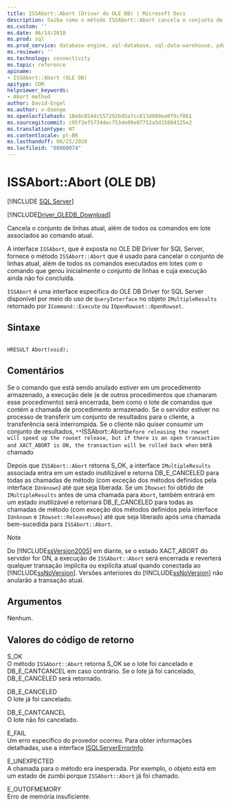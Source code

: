 ```yaml
---
title: ISSAbort::Abort (Driver do OLE DB) | Microsoft Docs
description: Saiba como o método ISSAbort::Abort cancela o conjunto de linhas atual e todos os comandos em lote associados ao comando atual no Driver do OLE DB para SQL Server.
ms.custom: ''
ms.date: 06/14/2018
ms.prod: sql
ms.prod_service: database-engine, sql-database, sql-data-warehouse, pdw
ms.reviewer: ''
ms.technology: connectivity
ms.topic: reference
apiname:
- ISSAbort::Abort (OLE DB)
apitype: COM
helpviewer_keywords:
- Abort method
author: David-Engel
ms.author: v-daenge
ms.openlocfilehash: 18e8c8544c557292bd5a7cc813d809ea0f9cf061
ms.sourcegitcommit: c95f3ef5734dec753de09e07752a5d15884125e2
ms.translationtype: HT
ms.contentlocale: pt-BR
ms.lasthandoff: 08/25/2020
ms.locfileid: "88860074"
---
```

# <a name="issabortabort-ole-db"></a>ISSAbort::Abort (OLE DB)
[!INCLUDE [SQL Server](../../../includes/applies-to-version/sql-asdb-asdbmi-asa-pdw.md)]

[!INCLUDE[Driver_OLEDB_Download](../../../includes/driver_oledb_download.md)]

  Cancela o conjunto de linhas atual, além de todos os comandos em lote associados ao comando atual.  
  
A interface `ISSAbort`, que é exposta no OLE DB Driver for SQL Server, fornece o método `ISSAbort::Abort` que é usado para cancelar o conjunto de linhas atual, além de todos os comandos executados em lotes com o comando que gerou inicialmente o conjunto de linhas e cuja execução ainda não foi concluída.  
  
 `ISSAbort` é uma interface específica do OLE DB Driver for SQL Server disponível por meio do uso de `QueryInterface` no objeto `IMultipleResults` retornado por `ICommand::Execute` ou `IOpenRowset::OpenRowset`.  
  
## <a name="syntax"></a>Sintaxe  
  
```  
  
HRESULT Abort(void);  
```  
  
## <a name="remarks"></a>Comentários  
 Se o comando que está sendo anulado estiver em um procedimento armazenado, a execução dele (e de outros procedimentos que chamaram esse procedimento) será encerrada, bem como o lote de comandos que contém a chamada de procedimento armazenado. Se o servidor estiver no processo de transferir um conjunto de resultados para o cliente, a transferência será interrompida. Se o cliente não quiser consumir um conjunto de resultados, `**`ISSAbort::Abort` before releasing the rowset will speed up the rowset release, but if there is an open transaction and XACT_ABORT is ON, the transaction will be rolled back when ` será chamado  
  
 Depois que `ISSAbort::Abort` retorna S_OK, a interface `IMultipleResults` associada entra em um estado inutilizável e retorna DB_E_CANCELED para todas as chamadas de método (com exceção dos métodos definidos pela interface `IUnknown`) até que seja liberada. Se um `IRowset` foi obtido de `IMultipleResults` antes de uma chamada para `Abort`, também entrará em um estado inutilizável e retornará DB_E_CANCELED para todas as chamadas de método (com exceção dos métodos definidos pela interface `IUnknown` e `IRowset::ReleaseRows`) até que seja liberado após uma chamada bem-sucedida para `ISSAbort::Abort`.  
  
> [!NOTE]  
>  Do [!INCLUDE[ssVersion2005](../../../includes/ssversion2005-md.md)] em diante, se o estado XACT_ABORT do servidor for ON, a execução de `ISSAbort::Abort` será encerrada e reverterá qualquer transação implícita ou explícita atual quando conectada ao [!INCLUDE[ssNoVersion](../../../includes/ssnoversion-md.md)]. Versões anteriores do [!INCLUDE[ssNoVersion](../../../includes/ssnoversion-md.md)] não anularão a transação atual.  
  
## <a name="arguments"></a>Argumentos  
 Nenhum.  
  
## <a name="return-code-values"></a>Valores do código de retorno  
 S_OK  
 O método `ISSAbort::Abort` retorna S_OK se o lote foi cancelado e DB_E_CANTCANCEL em caso contrário. Se o lote já foi cancelado, DB_E_CANCELED será retornado.  
  
 DB_E_CANCELED  
 O lote já foi cancelado.  
  
 DB_E_CANTCANCEL  
 O lote não foi cancelado.  
  
 E_FAIL  
 Um erro específico do provedor ocorreu. Para obter informações detalhadas, use a interface [ISQLServerErrorInfo](https://docs.microsoft.com/sql/connect/oledb/ole-db-interfaces/isqlservererrorinfo-geterrorinfo-ole-db?view=sql-server-ver15).  
  
 E_UNEXPECTED  
 A chamada para o método era inesperada. Por exemplo, o objeto está em um estado de zumbi porque `ISSAbort::Abort` já foi chamado.  
  
 E_OUTOFMEMORY  
 Erro de memória insuficiente.  
  
  
